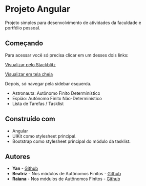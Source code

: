 # Projeto Angular

Projeto simples para desenvolvimento de atividades da faculdade e portfólio pessoal.

## Começando

Para acessar você só precisa clicar em um desses dois links:

[Visualizar pelo Stackblitz](https://stackblitz.com/edit/project-angular-yan)

[Visualizar em tela cheia](https://project-angular-yan.stackblitz.io/task-list)


Depois, só navegar pela sidebar esquerda.
- Astronauta: Autônomo Finito Determinístico
- Espião: Autônomo Finito Não-Determinístico
- Lista de Tarefas / Tasklist

## Construído com

- Angular
- UIKit como stylesheet principal.
- Bootstrap como stylesheet principal do módulo da tasklist.

## Autores

- **Yan** - [Github](https://github.com/yancostasc)
- **Beatriz** - Nos módulos de Autônomos Finitos - [Github](https://github.com/beatriz9785)
- **Raiana** - Nos módulos de Autônomos Finitos - [Github](https://github.com/raianaecker)
